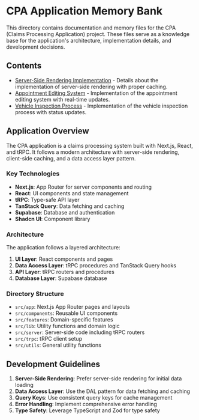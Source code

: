 # CPA Application Memory Bank

This directory contains documentation and memory files for the CPA (Claims Processing Application) project. These files serve as a knowledge base for the application's architecture, implementation details, and development decisions.

## Contents

- [Server-Side Rendering Implementation](./server_side_rendering.md) - Details about the implementation of server-side rendering with proper caching.
- [Appointment Editing System](./appointment_editing.md) - Implementation of the appointment editing system with real-time updates.
- [Vehicle Inspection Process](./vehicle_inspection.md) - Implementation of the vehicle inspection process with status updates.

## Application Overview

The CPA application is a claims processing system built with Next.js, React, and tRPC. It follows a modern architecture with server-side rendering, client-side caching, and a data access layer pattern.

### Key Technologies

- **Next.js**: App Router for server components and routing
- **React**: UI components and state management
- **tRPC**: Type-safe API layer
- **TanStack Query**: Data fetching and caching
- **Supabase**: Database and authentication
- **Shadcn UI**: Component library

### Architecture

The application follows a layered architecture:

1. **UI Layer**: React components and pages
2. **Data Access Layer**: tRPC procedures and TanStack Query hooks
3. **API Layer**: tRPC routers and procedures
4. **Database Layer**: Supabase database

### Directory Structure

- `src/app`: Next.js App Router pages and layouts
- `src/components`: Reusable UI components
- `src/features`: Domain-specific features
- `src/lib`: Utility functions and domain logic
- `src/server`: Server-side code including tRPC routers
- `src/trpc`: tRPC client setup
- `src/utils`: General utility functions

## Development Guidelines

1. **Server-Side Rendering**: Prefer server-side rendering for initial data loading
2. **Data Access Layer**: Use the DAL pattern for data fetching and caching
3. **Query Keys**: Use consistent query keys for cache management
4. **Error Handling**: Implement comprehensive error handling
5. **Type Safety**: Leverage TypeScript and Zod for type safety
